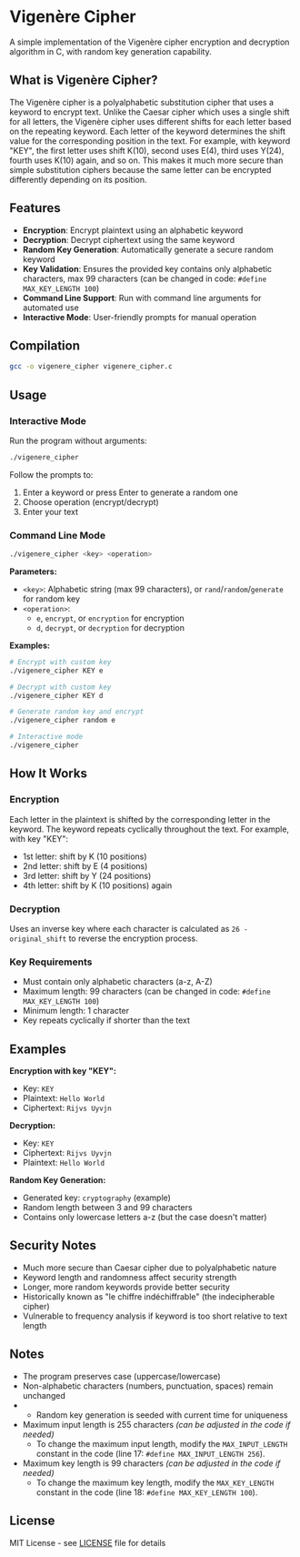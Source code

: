 # Vigenère Cipher

A simple implementation of the Vigenère cipher encryption and decryption algorithm in C, with random key generation capability.

## What is Vigenère Cipher?

The Vigenère cipher is a polyalphabetic substitution cipher that uses a keyword to encrypt text. Unlike the Caesar cipher which uses a single shift for all letters, the Vigenère cipher uses different shifts for each letter based on the repeating keyword. Each letter of the keyword determines the shift value for the corresponding position in the text. For example, with keyword "KEY", the first letter uses shift K(10), second uses E(4), third uses Y(24), fourth uses K(10) again, and so on. This makes it much more secure than simple substitution ciphers because the same letter can be encrypted differently depending on its position.

## Features

- **Encryption**: Encrypt plaintext using an alphabetic keyword
- **Decryption**: Decrypt ciphertext using the same keyword
- **Random Key Generation**: Automatically generate a secure random keyword
- **Key Validation**: Ensures the provided key contains only alphabetic characters, max 99 characters (can be changed in code: `#define MAX_KEY_LENGTH 100`)
- **Command Line Support**: Run with command line arguments for automated use
- **Interactive Mode**: User-friendly prompts for manual operation

## Compilation

```bash
gcc -o vigenere_cipher vigenere_cipher.c
```

## Usage

### Interactive Mode

Run the program without arguments:

```bash
./vigenere_cipher
```

Follow the prompts to:
1. Enter a keyword or press Enter to generate a random one
2. Choose operation (encrypt/decrypt)
3. Enter your text

### Command Line Mode

```bash
./vigenere_cipher <key> <operation>
```

**Parameters:**
- `<key>`: Alphabetic string (max 99 characters), or `rand`/`random`/`generate` for random key
- `<operation>`:
  - `e`, `encrypt`, or `encryption` for encryption
  - `d`, `decrypt`, or `decryption` for decryption

**Examples:**

```bash
# Encrypt with custom key
./vigenere_cipher KEY e

# Decrypt with custom key
./vigenere_cipher KEY d

# Generate random key and encrypt
./vigenere_cipher random e

# Interactive mode
./vigenere_cipher
```

## How It Works

### Encryption
Each letter in the plaintext is shifted by the corresponding letter in the keyword. The keyword repeats cyclically throughout the text. For example, with key "KEY":
- 1st letter: shift by K (10 positions)
- 2nd letter: shift by E (4 positions)
- 3rd letter: shift by Y (24 positions)
- 4th letter: shift by K (10 positions) again

### Decryption
Uses an inverse key where each character is calculated as `26 - original_shift` to reverse the encryption process.

### Key Requirements
- Must contain only alphabetic characters (a-z, A-Z)
- Maximum length: 99 characters (can be changed in code: `#define MAX_KEY_LENGTH 100`)
- Minimum length: 1 character
- Key repeats cyclically if shorter than the text

## Examples

**Encryption with key "KEY":**
- Key: `KEY`
- Plaintext: `Hello World`
- Ciphertext: `Rijvs Uyvjn`

**Decryption:**
- Key: `KEY`
- Ciphertext: `Rijvs Uyvjn`
- Plaintext: `Hello World`

**Random Key Generation:**
- Generated key: `cryptography` (example)
- Random length between 3 and 99 characters
- Contains only lowercase letters a-z (but the case doesn't matter)

## Security Notes

- Much more secure than Caesar cipher due to polyalphabetic nature
- Keyword length and randomness affect security strength
- Longer, more random keywords provide better security
- Historically known as "le chiffre indéchiffrable" (the indecipherable cipher)
- Vulnerable to frequency analysis if keyword is too short relative to text length

## Notes

- The program preserves case (uppercase/lowercase)
- Non-alphabetic characters (numbers, punctuation, spaces) remain unchanged
- - Random key generation is seeded with current time for uniqueness
- Maximum input length is 255 characters _(can be adjusted in the code if needed)_
  - To change the maximum input length, modify the `MAX_INPUT_LENGTH` constant in the code (line 17: `#define MAX_INPUT_LENGTH 256`).
- Maximum key length is 99 characters _(can be adjusted in the code if needed)_
  - To change the maximum key length, modify the `MAX_KEY_LENGTH` constant in the code (line 18: `#define MAX_KEY_LENGTH 100`).

## License

MIT License - see [LICENSE](/LICENSE) file for details
